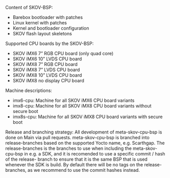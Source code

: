 
Content of SKOV-BSP:
- Barebox bootloader with patches
- Linux kernel with patches
- Kernel and bootloader configuration 
- SKOV flash layout skeletons

Supported CPU boards by the SKOV-BSP:
- SKOV iMX6 7” RGB CPU board (only quad core)
- SKOV iMX6 10” LVDS CPU board 
- SKOV iMX8 7” RGB CPU board 
- SKOV iMX8 7” LVDS CPU board 
- SKOV iMX8 10” LVDS CPU board 
- SKOV iMX8 no display CPU board 

Machine descriptions:
- imx6-cpu: Machine for all SKOV iMX6 CPU board variants
- imx8-cpu: Machine for all SKOV iMX8 CPU board variants without secure boot
- imx8s-cpu: Machine for all SKOV iMX8 CPU board variants with secure boot

Release and branching strategy:
All development of meta-skov-cpu-bsp is done on Main via pull requests.
meta-skov-cpu-bsp is branched into release-branches based on the supported Yocto name, e.g. Scarthgap. The release-branches is the branches to use when including the meta-skov-cpu-bsp in e.g. a SDK, and it is recomended to use a specific commit / hash of the release- branch to ensure that it is the same BSP that is used whenever the SDK is build.
By default there will be no tags on the release-branches, as we recommend to use the commit hashes instead.  
